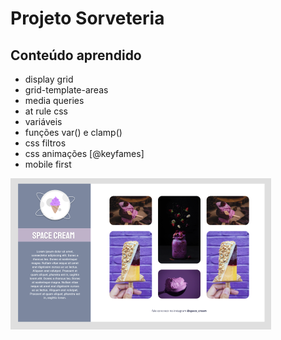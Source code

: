 # Projeto Sorveteria

## Conteúdo aprendido

- display grid
- grid-template-areas
- media queries
- at rule css
- variáveis 
- funções var() e clamp()
- css filtros 
- css animações [@keyfames]
- mobile first

<img src="./assets/layout_desktop.png">